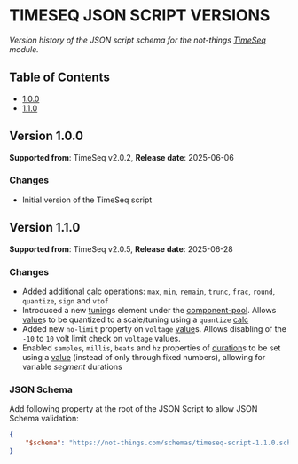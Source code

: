 # TIMESEQ JSON SCRIPT VERSIONS

*Version history of the JSON script schema for the not-things [TimeSeq](../TIMESEQ.md) module.*

## Table of Contents

* [1.0.0](#version-100)
* [1.1.0](#version-110)

## Version 1.0.0

**Supported from**: TimeSeq v2.0.2, **Release date**: 2025-06-06

### Changes

* Initial version of the TimeSeq script

## Version 1.1.0

**Supported from**: TimeSeq v2.0.5, **Release date**: 2025-06-28

### Changes

* Added additional [calc](TIMESEQ-SCRIPT-JSON.md#calc) operations: `max`, `min`, `remain`, `trunc`, `frac`, `round`, `quantize`, `sign` and `vtof`
* Introduced a new [tuning](TIMESEQ-SCRIPT-JSON.md#tuning)s element under the [component-pool](TIMESEQ-SCRIPT-JSON.md#component-pool). Allows [value](TIMESEQ-SCRIPT-JSON.md#value)s to be quantized to a scale/tuning using a `quantize` [calc](TIMESEQ-SCRIPT-JSON.md#calc)
* Added new `no-limit` property on `voltage` [value](TIMESEQ-SCRIPT-JSON.md#value)s. Allows disabling of the `-10` to `10` volt limit check on `voltage` values.
* Enabled `samples`, `millis`, `beats` and `hz` properties of [duration](TIMESEQ-SCRIPT-JSON.md#duration)s to be set using a [value](TIMESEQ-SCRIPT-JSON.md#value) (instead of only through fixed numbers), allowing for variable *segment* durations

### JSON Schema

Add following property at the root of the JSON Script to allow JSON Schema validation:

```json
{
    "$schema": "https://not-things.com/schemas/timeseq-script-1.1.0.schema.json"
}
```
